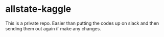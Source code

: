# allstate-kaggle

This is a private repo.
Easier than putting the codes up on slack and then sending them out again if make any changes.
